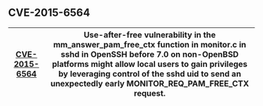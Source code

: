 ## CVE-2015-6564

| [CVE-2015-6564](https://www.cve.org/CVERecord?id=CVE-2015-6564) | Use-after-free vulnerability in the mm_answer_pam_free_ctx function in monitor.c in sshd in OpenSSH before 7.0 on non-OpenBSD platforms might allow local users to gain privileges by leveraging control of the sshd uid to send an unexpectedly early MONITOR_REQ_PAM_FREE_CTX request. |
| --------------------------------------------------------------- | ---------------------------------------------------------------------------------------------------------------------------------------------------------------------------------------------------------------------------------------------------------------------------------------- |
